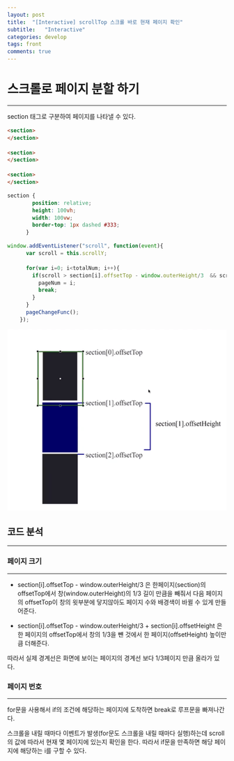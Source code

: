 ```yaml
---
layout: post
title:  "[Interactive] scrollTop 스크롤 바로 현재 페이지 확인"
subtitle:   "Interactive"
categories: develop
tags: front
comments: true
---
```


# 스크롤로 페이지 분할 하기
---
section 태그로 구분하여 페이지를 나타낼 수 있다.
```HTML
<section>
</section>

<section>
</section>

<section>
</section>
```

```CSS
section {
        position: relative;
        height: 100vh;
        width: 100vw;
        border-top: 1px dashed #333;
      }
```

```javascript
window.addEventListener("scroll", function(event){
      var scroll = this.scrollY;

      for(var i=0; i<totalNum; i++){
        if(scroll > section[i].offsetTop - window.outerHeight/3  && scroll < section[i].offsetTop - window.outerHeight/3 + section[i].offsetHeight){
          pageNum = i;
          break;
        }
      }
      pageChangeFunc();
    });
```
![그림 1-1](/assets/img/web/2021-03-22/1-14.png)

## 코드 분석
---
### 페이지 크기 
---
- section[i].offsetTop - window.outerHeight/3 은 한페이지(section)의 offsetTop에서 창(window.outerHeight)의 1/3 길이 만큼을 빼줘서 다음 페이지의 offsetTop이 창의 윗부분에 닿지않아도 페이지 수와 배경색이 바뀔 수 있게 만들어준다.

- section[i].offsetTop - window.outerHeight/3 + section[i].offsetHeight 은
한 페이지의 offsetTop에서 창의 1/3을 뺸 것에서 한 페이지(offsetHeight) 높이만큼 더해준다.

따라서 실제 경계선은 화면에 보이는 페이지의 경계선 보다 1/3페이지 만큼 올라가 있다.

### 페이지 번호
---
for문을 사용해서 if의 조건에 해당하는 페이지에 도착하면 break로 루프문을 빠져나간다.

스크롤을 내릴 때마다 이벤트가 발생(for문도 스크롤을 내릴 때마다 실행)하는데 scroll의 값에 따라서 현재 몇 페이지에 있는지 확인을 한다. 따라서 if문을 만족하면 해당 페이지에 해당하는 i를 구할 수 있다.